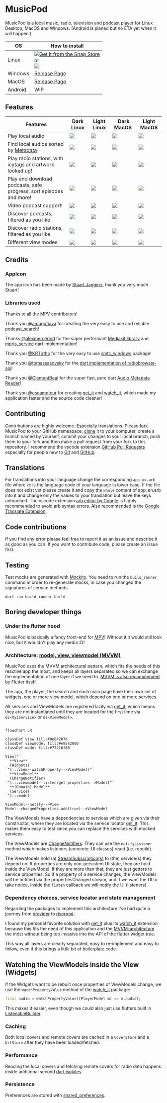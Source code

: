 # MusicPod

MusicPod is a local music, radio, television and podcast player for Linux Desktop, MacOS and Windows. (Android is planed but no ETA yet when it will happen.)

|OS|How to install|
|-|-|
|Linux|[![Get it from the Snap Store](https://snapcraft.io/static/images/badges/en/snap-store-black.svg)](https://snapcraft.io/musicpod) <br/> or <br/> [![](https://flathub.org/api/badge?locale=en)](https://flathub.org/apps/org.feichtmeier.Musicpod)|
|Windows|[Release Page](https://github.com/ubuntu-flutter-community/musicpod/releases)|
|MacOS|[Release Page](https://github.com/ubuntu-flutter-community/musicpod/releases)|
|Android|WIP|


## Features

|Features | Dark Linux | Light Linux | Dark MacOS | Light MacOS | 
|-|-|-|-|-|
|Play local audio|![](.github/images/album_dark_linux.png)|![](.github/images/album_light_linux.png)|![](.github/images/album_dark_macos.png)|![](.github/images/album_light_macos.png)|
|Find local audios sorted by [Metadata](https://github.com/ClementBeal/audio_metadata_reader) |![](.github/images/albums_dark_linux.png)|![](.github/images/albums_light_linux.png)|![](.github/images/albums_dark_macos.png)|![](.github/images/albums_light_macos.png)|
|Play radio stations, with icytags and artwork looked up!|![](.github/images/station_dark_linux.png)|![](.github/images/station_light_linux.png)|![](.github/images/station_dark_macos.png)|![](.github/images/station_light_macos.png)|
|Play and download podcasts, safe progress, sort episodes and more!|![](.github/images/podcast_dark_linux.png)|![](.github/images/podcast_light_linux.png)|![](.github/images/podcast_dark_macos.png)|![](.github/images/podcast_light_macos.png)|
|Video podcast support!|![](.github/images/video_dark_linux.png)|![](.github/images/video_light_linux.png)|![](.github/images/video_dark_macos.png)|![](.github/images/video_light_macos.png)|
|Discover podcasts, filtered as you like|![](.github/images/podcasts_dark_linux.png)|![](.github/images/podcasts_light_linux.png)|![](.github/images/podcasts_dark_macos.png)|![](.github/images/podcasts_light_macos.png)|
|Discover radio stations, filtered as you like|![](.github/images/radio_dark_linux.png)|![](.github/images/radio_light_linux.png)|![](.github/images/radio_dark_macos.png)|![](.github/images/radio_light_macos.png)|
|Different view modes|![](.github/images/fullheight_dark_linux.png)|![](.github/images/fullheight_light_linux.png)|![](.github/images/fullheight_dark_macos.png)|![](.github/images/fullheight_light_macos.png)|


## Credits

### AppIcon

The app icon has been made by [Stuart Jaggers](https://github.com/ubuntujaggers), thank you very much Stuart!

### Libraries used

Thanks to all the [MPV](https://github.com/mpv-player/mpv) contributors!

Thank you [@amugofjava](https://github.com/amugofjava) for creating the very easy to use and reliable [podcast_search](https://github.com/amugofjava/podcast_search)!

Thanks [@alexmercerind](https://github.com/alexmercerind) for the super performant [Mediakit library](https://github.com/alexmercerind/media_kit) and [mpris_service](https://github.com/alexmercerind/mpris_service) dart implementation!

Thank you [@KRTirtho](https://github.com/KRTirtho) for the very easy to use [smtc_windows](https://github.com/KRTirtho/smtc_windows) package!

Thank you [@tomassasovsky](https://github.com/tomassasovsky) for the [dart implementation of radiobrowser-api](https://github.com/tomassasovsky/radio-browser-api.dart)!

Thank you [@ClementBeal](https://github.com/ClementBeal) for the super fast, pure dart [Audio Metadata Reader](https://github.com/ClementBeal/audio_metadata_reader)!

Thank you [@escamoteur](https://github.com/escamoteur) for creating [get_it](https://pub.dev/packages/get_it) and [watch_it](https://pub.dev/packages/watch_it), which made my application faster and the source code cleaner!

## Contributing

Contributions are highly welcome. Especially translations.
Please [fork](https://docs.github.com/en/pull-requests/collaborating-with-pull-requests/working-with-forks/fork-a-repo) MusicPod to your GitHub namespace, [clone](https://docs.github.com/de/repositories/creating-and-managing-repositories/cloning-a-repository) it to your computer, create a branch named by yourself, commit your changes to your local branch, push them to your fork and then make a pull request from your fork to this repository.
I recommend the vscode extension [GitHub Pull Requests](https://marketplace.visualstudio.com/items?itemName=GitHub.vscode-pull-request-github) especially for people new to [Git](https://git-scm.com/doc) and [GitHub](https://docs.github.com/en/get-started/start-your-journey).

## Translations
For translations into your language change the corresponding `app_xx.arb` file where `xx` is the language code of your language in lower case.
If the file does not exist yet please create it and copy the `whole` content of app_en.arb into it and change only the values to your translation but leave the keys untouched.
The vscode extension [arb editor by Google](https://marketplace.visualstudio.com/items?itemName=Google.arb-editor) is highly recommended to avoid arb syntax errors.
Also recommended is the [Google Translate Extension](https://marketplace.visualstudio.com/items?itemName=funkyremi.vscode-google-translate).

## Code contributions

If you find any error please feel free to report it as an issue and describe it as good as you can.
If you want to contribute code, please create an issue first.

## Testing

Test mocks are generated with [Mockito](https://github.com/dart-lang/mockito). You need to run the `build_runner` command in order to re-generate mocks, in case you changed the signatures of service methods.

`dart run build_runner build`

## Boring developer things

### Under the flutter hood

MusicPod is basically a fancy front-end for [MPV](https://github.com/mpv-player/mpv)! Without it it would still look nice, but it wouldn't play any media :D!

### Architecture: [model, view, viewmodel (MVVM)](https://en.wikipedia.org/wiki/Model%E2%80%93view%E2%80%93viewmodel)

MusicPod uses the MVVM architectural pattern, which fits the needs of this reactive app the most, and keeps all layers separated so we can exchange the implementation of one layer if we need to. [MVVM is also recommended by Flutter itself](https://docs.flutter.dev/get-started/fwe/state-management#using-mvvm-for-your-applications-architecture).

The app, the player, the search and each main page have their own set of widgets, one or more view model, which depend on one or more services.

All services and ViewModels are registered lazily via [get_it](https://pub.dev/packages/get_it), which means they are not instantiated until they are located for the first time via `di<XyzService>` or `di<ViewModel>`.

```mermaid

flowchart LR

classDef view fill:#0e84207d
classDef viewmodel fill:#e9542080
classDef model fill:#77216f80

View["`
  **View**
  (Widgets)
`"]:::view--watchProperty-->ViewModel["`
  **ViewModel**
  (ChangeNotifier)
`"]:::viewmodel--listen/get properties-->Model["`
  **(Domain) Model**
  (Service)
`"]:::model

ViewModel--notify-->View
Model--changedProperties.add(true)-->ViewModel

```

The ViewModels have a dependencies to services which are given via their constructor, where they are located via the service locator [get_it](https://pub.dev/packages/get_it). This makes them easy to test since you can replace the services with mocked services.

The ViewModels are [ChangeNotifiers](https://api.flutter.dev/flutter/foundation/ChangeNotifier-class.html). They can use the `notifyListener` method which makes listeners (concrete: UI classes) react (i.e. rebuild).

The ViewModels hold (a) [StreamSubscription(s)](https://api.flutter.dev/flutter/dart-async/StreamSubscription-class.html) to (the) service(s) they depend on. If properties are only non-persistent UI state, they are hold inside the ViewModel. If they are more than that, they are just getters to service properties.
So if a property of a service changes, the ViewModels will be notified via the propertiesChanged stream, and if we want the UI to take notice, inside the `listen` callback we will notify the UI (listeners).

### Dependency choices, service locator and state management

Regarding the packages to implement this architecture I've had quite a journey from [provider](https://pub.dev/packages/provider) to [riverpod](https://pub.dev/packages/riverpod).

I found my personal favorite solution with [get_it](https://pub.dev/packages/get_it) plus its [watch_it](https://pub.dev/packages/watch_it) extension because this fits the need of this application and the [MVVM-architecture](https://docs.flutter.dev/get-started/fwe/state-management#using-mvvm-for-your-applications-architecture) the most without being too invasive into the API of the flutter widget tree.

This way all layers are clearly separated, easy to re-implement and easy to follow, even if this brings a little bit of boilerplate code.

## Watching the ViewModels inside the View (Widgets)

If the Widgets want to be rebuilt once properties of ViewModels change, we use the `watchPropertyValue` method of the [watch_it](https://pub.dev/packages/watch_it) package:

```dart
final audio = watchPropertyValue((PlayerModel m) => m.audio);
```

This makes it easier, even though we could also just use flutters built in [ListenableBuilder](https://api.flutter.dev/flutter/widgets/ListenableBuilder-class.html).

### Caching

Both local covers and remote covers are cached in a `CoverStore` and a `UrlStore` after they have been loaded/fetched.

### Performance

Reading the local covers and fetching remote covers for radio data happens inside additional second [dart isolates](https://dart.dev/language/isolates).

### Persistence

Preferences are stored with [shared_preferences](https://pub.dev/packages/shared_preferences).